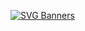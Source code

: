 [![SVG Banners](https://svg-banners.vercel.app/api?type=typeWriter&text1=I%20HATE%20MAC%20OS%20because%20it%20is%20trash&width=800&height=400)](https://github.com/Akshay090/svg-banners)

<!--
**savageboy165/savageboy165** is a ✨ _special_ ✨ repository because its `README.md` (this file) appears on your GitHub profile.

Here are some ideas to get you started:

- 🔭 I’m currently working on ...
- 🌱 I’m currently learning ...
- 👯 I’m looking to collaborate on ...
- 🤔 I’m looking for help with ...
- 💬 Ask me about ...
- 📫 How to reach me: ...
- 😄 Pronouns: ...
- ⚡ Fun fact: ...
-->
